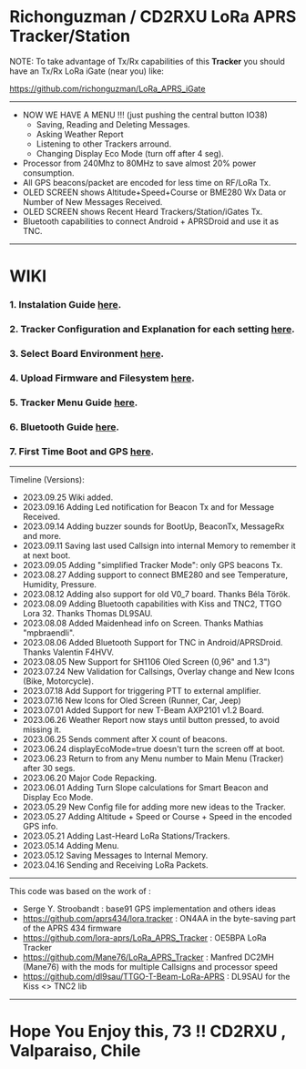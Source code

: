 # Richonguzman / CD2RXU LoRa APRS Tracker/Station
NOTE: To take advantage of Tx/Rx capabilities of this **Tracker** you should have an Tx/Rx LoRa iGate (near you) like:

https://github.com/richonguzman/LoRa_APRS_iGate

____________________________________________________
- NOW WE HAVE A MENU !!! (just pushing the central button IO38)
    - Saving, Reading and Deleting Messages.
    - Asking Weather Report
    - Listening to other Trackers arround.
    - Changing Display Eco Mode (turn off after 4 seg).
- Processor from 240Mhz to 80MHz to save almost 20% power consumption.
- All GPS beacons/packet are encoded for less time on RF/LoRa Tx.
- OLED SCREEN shows Altitude+Speed+Course or BME280 Wx Data or Number of New Messages Received.
- OLED SCREEN shows Recent Heard Trackers/Station/iGates Tx.
- Bluetooth capabilities to connect Android + APRSDroid and use it as TNC.
____________________________________________________

# WIKI

### 1. Instalation Guide <a href="https://github.com/richonguzman/LoRa_APRS_Tracker/wiki/1.-Instalation-Guide" target="_blank">here</a>.

### 2. Tracker Configuration and Explanation for each setting <a href="https://github.com/richonguzman/LoRa_APRS_Tracker/wiki/2.-Tracker-Configuration" target="_blank">here</a>.

### 3. Select Board Environment <a href="https://github.com/richonguzman/LoRa_APRS_Tracker/wiki/3.-Select-Board-Environment" target="_blank">here</a>.

### 4. Upload Firmware and Filesystem <a href="https://github.com/richonguzman/LoRa_APRS_Tracker/wiki/4.-Upload-Firmware-and-Filesystem" target="_blank">here</a>.

### 5. Tracker Menu Guide <a href="https://github.com/richonguzman/LoRa_APRS_Tracker/wiki/5.-Menu-Guide" target="_blank">here</a>.

### 6. Bluetooth Guide <a href="https://github.com/richonguzman/LoRa_APRS_Tracker/wiki/6.-Bluetooth-Connection" target="_blank">here</a>.

### 7. First Time Boot and GPS <a href="https://github.com/richonguzman/LoRa_APRS_Tracker/wiki/7.-First-Time-Boot-and-GPS" target="_blank">here</a>.


____________________________________________________
Timeline (Versions):

- 2023.09.25 Wiki added.
- 2023.09.16 Adding Led notification for Beacon Tx and for Message Received.
- 2023.09.14 Adding buzzer sounds for BootUp, BeaconTx, MessageRx and more.
- 2023.09.11 Saving last used Callsign into internal Memory to remember it at next boot.
- 2023.09.05 Adding "simplified Tracker Mode": only GPS beacons Tx.
- 2023.08.27 Adding support to connect BME280 and see Temperature, Humidity, Pressure.
- 2023.08.12 Adding also support for old V0_7 board. Thanks Béla Török.
- 2023.08.09 Adding Bluetooth capabilities with Kiss and TNC2, TTGO Lora 32. Thanks Thomas DL9SAU.
- 2023.08.08 Added Maidenhead info on Screen. Thanks Mathias "mpbraendli".
- 2023.08.06 Added Bluetooth Support for TNC in Android/APRSDroid. Thanks Valentin F4HVV.
- 2023.08.05 New Support for SH1106 Oled Screen (0,96" and 1.3")
- 2023.07.24 New Validation for Callsings, Overlay change and New Icons (Bike, Motorcycle).
- 2023.07.18 Add Support for triggering PTT to external amplifier.
- 2023.07.16 New Icons for Oled Screen (Runner, Car, Jeep)
- 2023.07.01 Added Support for new T-Beam AXP2101 v1.2 Board.
- 2023.06.26 Weather Report now stays until button pressed, to avoid missing it.
- 2023.06.25 Sends comment after X count of beacons.
- 2023.06.24 displayEcoMode=true doesn't turn the screen off at boot.
- 2023.06.23 Return to from any Menu number to Main Menu (Tracker) after 30 segs.
- 2023.06.20 Major Code Repacking.
- 2023.06.01 Adding Turn Slope calculations for Smart Beacon and Display Eco Mode.
- 2023.05.29 New Config file for adding more new ideas to the Tracker.
- 2023.05.27 Adding Altitude + Speed or Course + Speed in the encoded GPS info.
- 2023.05.21 Adding Last-Heard LoRa Stations/Trackers.
- 2023.05.14 Adding Menu.
- 2023.05.12 Saving Messages to Internal Memory.
- 2023.04.16 Sending and Receiving LoRa Packets.


____________________________________________________
This code was based on the work of :
- Serge Y. Stroobandt : base91 GPS implementation and others ideas
- https://github.com/aprs434/lora.tracker : ON4AA in the byte-saving part of the APRS 434 firmware
- https://github.com/lora-aprs/LoRa_APRS_Tracker : OE5BPA LoRa Tracker
- https://github.com/Mane76/LoRa_APRS_Tracker : Manfred DC2MH (Mane76) with the mods for multiple Callsigns and processor speed
- https://github.com/dl9sau/TTGO-T-Beam-LoRa-APRS : DL9SAU for the Kiss <> TNC2 lib
____________________________________________________

# Hope You Enjoy this, 73 !!  CD2RXU , Valparaiso, Chile